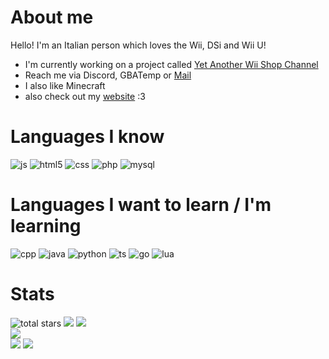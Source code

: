 # About me
Hello! I'm an Italian person which loves the Wii, DSi and Wii U!<br>
- I'm currently working on a project called [Yet Another Wii Shop Channel](https://github.com/YetAnotherWSC)<br>
- Reach me via Discord, GBATemp or [Mail](mailto:hellothisisuport77967966868@gmail.com)
- I also like Minecraft
- also check out my [website](https://idkwh.ct8.pl) :3
# Languages I know
<img src="https://img.shields.io/badge/JavaScript-F7DF1E?logo=javascript&logoColor=black" alt="js">&nbsp;<img src="https://img.shields.io/badge/HTML5-E34F26?logo=html5&logoColor=white" alt="html5">&nbsp;<img src="https://img.shields.io/badge/CSS3-1572B6?logo=css3&logoColor=white" alt="css">&nbsp;<img src="https://img.shields.io/badge/PHP-777BB4?logo=php&logoColor=white" alt="php">&nbsp;<img src="https://img.shields.io/badge/MySQL-005C84?logo=mysql&logoColor=white" alt="mysql">
# Languages I want to learn / I'm learning
<img src="https://img.shields.io/badge/C%2B%2B-00599C?logo=c%2B%2B&logoColor=white" alt="cpp">&nbsp;<img src="https://img.shields.io/badge/Java-ED8B00?logo=openjdk&logoColor=white" alt="java">&nbsp;<img src="https://img.shields.io/badge/Python-14354C?logo=python&logoColor=white" alt="python">&nbsp;<img src="https://img.shields.io/badge/TypeScript-007ACC?logo=typescript&logoColor=white" alt="ts">&nbsp;<img src="https://img.shields.io/badge/Go-00ADD8?logo=go&logoColor=white" alt="go">&nbsp;<img src="https://img.shields.io/badge/Lua-2C2D72?logo=lua&logoColor=white" alt="lua">
# Stats
<img src="https://img.shields.io/github/stars/idkwhere1sthisname?style=flat&color=blue" alt="total stars">&nbsp;<img src="https://img.shields.io/badge/AMD-Radeon_RX_5500-ED1C24?logo=amd&logoColor=white">&nbsp;<img src="https://img.shields.io/badge/AMD-Ryzen_7_4000_Series-ED1C24?logoColor=white">&nbsp;<br>
<img src="https://github-readme-stats.vercel.app/api?username=idkwhere1sthisname&show=reviews,discussions_started,discussions_answered,prs_merged,prs_merged_percentage&theme=tokyonight">
<br>
<img src="https://img.shields.io/badge/Visual_Studio_Code-0078D4?logo=visual%20studio%20code&logoColor=white">&nbsp;<img src="https://img.shields.io/badge/windows%20terminal-4D4D4D?logo=windows%20terminal&logoColor=white">
